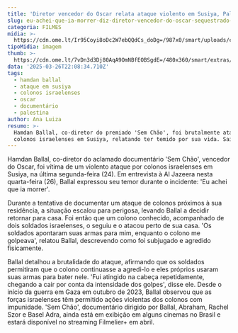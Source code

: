 ```yaml
---
title: 'Diretor vencedor do Oscar relata ataque violento em Susiya, Palestina'
slug: eu-achei-que-ia-morrer-diz-diretor-vencedor-do-oscar-sequestrado-na-palestina
categoria: FILMES
midia: >-
  https://cdn.ome.lt/Ir95Coyi8oDc2W7ebQQdCs_doDg=/987x0/smart/uploads/conteudo/fotos/Design_sem_nome_-_2025-03-26T190502.503.png
tipoMidia: imagem
thumb: >-
  https://cdn.ome.lt/7vDn3d3Dj80AqA9OmNBfEOBSgdE=/480x360/smart/extras/conteudos/Design_sem_nome_-_2025-03-26T190502.503.png
data: '2025-03-26T22:08:34.710Z'
tags:
  - hamdan ballal
  - ataque em susiya
  - colonos israelenses
  - oscar
  - documentário
  - palestina
author: Ana Luiza
resumo: >-
  Hamdan Ballal, co-diretor do premiado 'Sem Chão', foi brutalmente atacado por
  colonos israelenses em Susiya, relatando ter temido por sua vida. Saiba mais.
---
```


Hamdan Ballal, co-diretor do aclamado documentário 'Sem Chão', vencedor do Oscar, foi vítima de um violento ataque por colonos israelenses em Susiya, na última segunda-feira (24). Em entrevista à Al Jazeera nesta quarta-feira (26), Ballal expressou seu temor durante o incidente: 'Eu achei que ia morrer'.

Durante a tentativa de documentar um ataque de colonos próximos à sua residência, a situação escalou para perigosa, levando Ballal a decidir retornar para casa. Foi então que um colono conhecido, acompanhado de dois soldados israelenses, o seguiu e o atacou perto de sua casa. 'Os soldados apontaram suas armas para mim, enquanto o colono me golpeava', relatou Ballal, descrevendo como foi subjugado e agredido fisicamente.

Ballal detalhou a brutalidade do ataque, afirmando que os soldados permitiram que o colono continuasse a agredi-lo e eles próprios usaram suas armas para bater nele. 'Fui atingido na cabeça repetidamente, chegando a cair por conta da intensidade dos golpes', disse ele. Desde o início da guerra em Gaza em outubro de 2023, Ballal observou que as forças israelenses têm permitido ações violentas dos colonos com impunidade. 'Sem Chão', documentário dirigido por Ballal, Abraham, Rachel Szor e Basel Adra, ainda está em exibição em alguns cinemas no Brasil e estará disponível no streaming Filmelier+ em abril.
